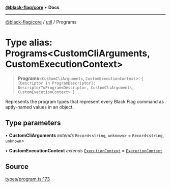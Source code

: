 [**@black-flag/core**](../../README.md) • **Docs**

***

[@black-flag/core](../../README.md) / [util](../README.md) / Programs

# Type alias: Programs\<CustomCliArguments, CustomExecutionContext\>

> **Programs**\<`CustomCliArguments`, `CustomExecutionContext`\>: `{ [Descriptor in ProgramDescriptor]: DescriptorToProgram<Descriptor, CustomCliArguments, CustomExecutionContext> }`

Represents the program types that represent every Black Flag command as
aptly-named values in an object.

## Type parameters

• **CustomCliArguments** *extends* `Record`\<`string`, `unknown`\> = `Record`\<`string`, `unknown`\>

• **CustomExecutionContext** *extends* [`ExecutionContext`](ExecutionContext.md) = [`ExecutionContext`](ExecutionContext.md)

## Source

[types/program.ts:173](https://github.com/Xunnamius/black-flag/blob/078357b0a89baf1ca6264881df1614997567a0db/types/program.ts#L173)

